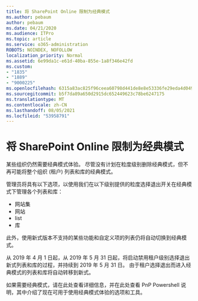 ```yaml
---
title: 将 SharePoint Online 限制为经典模式
ms.author: pebaum
author: pebaum
ms.date: 04/21/2020
ms.audience: ITPro
ms.topic: article
ms.service: o365-administration
ROBOTS: NOINDEX, NOFOLLOW
localization_priority: Normal
ms.assetid: 6e99da1c-e61d-40ba-855e-1a8f346e42fd
ms.custom:
- "1835"
- "1889"
- "9000225"
ms.openlocfilehash: 6315a83ac825f96ceea60798d441de8e8e53336fe29eda4d0491dd8a6a43b352
ms.sourcegitcommit: b5f7da89a650d2915dc652449623c78be6247175
ms.translationtype: MT
ms.contentlocale: zh-CN
ms.lasthandoff: 08/05/2021
ms.locfileid: "53958791"
---
```

# <a name="restrict-sharepoint-online-to-classic-mode"></a>将 SharePoint Online 限制为经典模式

某些组织仍然需要经典模式体验。 尽管没有计划在粒度级别删除经典模式，但不再可能将整个组织 (租户) 列表和库的经典模式。

管理员将具有以下选项，以使用我们在以下级别提供的粒度选择退出开关在经典模式下管理各个列表和库：

- 网站集
- 网站
- list
- 库

此外，使用新式版本不支持的某些功能和自定义项的列表仍将自动切换到经典模式。

从 2019 年 4 月 1 日起，从 2019 年 5 月 31 日起，将启动禁用租户级别选择退出新式列表和库的过程，并持续到 2019 年 5 月 31 日。  由于租户选择退出而进入经典模式的列表和库将自动转移到新式。

如果需要经典模式，请在此处查看详细信息，[](https://techcommunity.microsoft.com/t5/Microsoft-SharePoint-Blog/Delivering-SharePoint-modern-experiences/ba-p/315023)并在此处查看 PnP [](https://docs.microsoft.com/sharepoint/dev/transform/modernize-userinterface-lists-and-libraries-optout) Powershell 说明，其中介绍了现在可用于使用经典模式体验的选项和工具。

